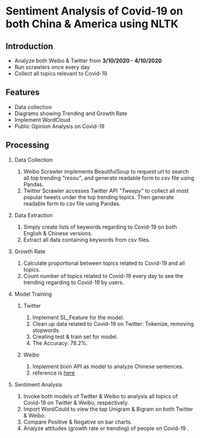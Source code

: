 # Sentiment Analysis of Covid-19 on both China & America using NLTK

## Introduction
* Analyze both Weibo & Twitter from **3/10/2020 - 4/10/2020**
* Run scrawlers once every day
* Collect all topics relevant to Covid-19


## Features
* Data collection
* Diagrams showing Trending and Growth Rate
* Implement WordCloud
* Public Opinion Analysis on Covid-19


## Processing
1. Data Collection
    1. Weibo Scrawler implements BeautifulSoup to request url to search all top trending *"resou"*, and generate readable form to csv file using Pandas.
    2. Twitter Scrawler accesses Twitter API *"Tweepy"* to collect all most popular tweets under the top trending topics. Then generate readable form to csv file using Pandas.
    
2. Data Extraction
    1. Simply create lists of keywords regarding to Covid-19 on both English & Chinese versions. 
    2. Extract all data containing keywords from csv files. 
    
3. Growth Rate
    1. Calculate proportional between topics related to Covid-19 and all topics.
    2. Count number of topics related to Covid-19 every day to see the trending regarding to Covid-19 by users.

4. Model Training
    1. Twitter
        1. Implement SL_Feature for the model.
        2. Clean up data related to Covid-19 on Twitter: Tokenize, removing stopwords.
        3. Creating test & train set for model.
        4. The Accuracy: 78.2%.
        
    2. Weibo
        1. Implement bixin API as model to analyze Chinese sentences.
        2. reference is [here](https://github.com/bung87/bixin)
        
5. Sentiment Analysis
    1. Invoke both models of Twitter & Weibo to analysis all topics of Covid-19 on Twitter & Weibo, respectively.
    2. Import WordCould to view the top Unigram & Bigram on both Twitter & Weibo.
    3. Compare Positive & Negative on bar charts.
    4. Analyze attitudes (growth rate or trending) of people on Covid-19 .
 
